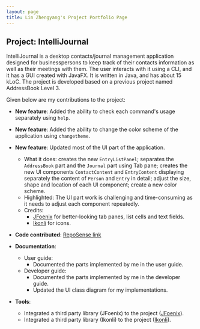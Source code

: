 ```yaml
---
layout: page
title: Lin Zhengyang's Project Portfolio Page
---
```


## Project: IntelliJournal

IntelliJournal is a desktop contacts/journal management application designed for
businesspersons to keep track of their contacts information as well as their meetings
with them. The user interacts with it using a CLI, and it has a GUI created with
JavaFX. It is written in Java, and has about 15 kLoC. The project is developed based
on a previous project named AddressBook Level 3.

Given below are my contributions to the project:

* **New feature**: Added the ability to check each command's usage separately using `help`.

* **New feature**: Added the ability to change the color scheme of the application using `changetheme`.

* **New feature**: Updated most of the UI part of the application.
  * What it does: creates the new `EntryListPanel`; separates the `AddressBook` part
  and the `Journal` part using Tab pane; creates the new UI components `ContactContent`
  and `EntryContent` displaying separately the content of `Person` and `Entry` in detail;
  adjust the size, shape and location of each UI component; create a new color scheme.
  * Highlighted: The UI part work is challenging and time-consuming as it needs to adjust
  each component repeatedly.
  * Credits: 
    * [JFoenix](https://github.com/jfoenixadmin/JFoenix) for better-looking tab panes, list cells and text fields.
    * [Ikonli](https://github.com/kordamp/ikonli) for icons.

* **Code contributed**: [RepoSense link](https://nus-cs2103-ay2021s1.github.io/tp-dashboard/#breakdown=true&search=&sort=groupTitle&sortWithin=title&since=2020-08-14&timeframe=commit&mergegroup=&groupSelect=groupByRepos&checkedFileTypes=docs~functional-code~test-code~other&tabOpen=true&tabType=authorship&tabAuthor=Nauw1010&tabRepo=AY2021S1-CS2103T-W17-4%2Ftp%5Bmaster%5D&authorshipIsMergeGroup=false&authorshipFileTypes=docs~functional-code~test-code~other)

* **Documentation**:
  * User guide:
    * Documented the parts implemented by me in the user guide.
  * Developer guide:
    * Documented the parts implemented by me in the developer guide.
    * Updated the UI class diagram for my implementations.

* **Tools**:
  * Integrated a third party library (JFoenix) to the project ([JFoenix](https://github.com/jfoenixadmin/JFoenix)).
  * Integrated a third party library (Ikonli) to the project ([Ikonli](https://github.com/kordamp/ikonli)).

